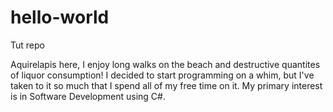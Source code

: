 # hello-world
Tut repo

Aquirelapis here, I enjoy long walks on the beach and destructive quantites of liquor consumption!
I decided to start programming on a whim, but I've taken to it so much that I spend all of my free time on it.
My primary interest is in Software Development using C#.
